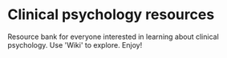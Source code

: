 # Clinical psychology resources
Resource bank for everyone interested in learning about clinical psychology.
Use 'Wiki' to explore.
Enjoy!


